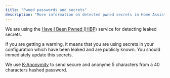```yaml
---
title: "Pwned passwords and secrets"
description: "More information on detected pwned secrets in Home Assistant."
---
```


We are using the [Have I Been Pwned (HIBP)](https://haveibeenpwned.com/Passwords) service for detecting leaked secrets.

If you are getting a warning, it means that you are using secrets in your configuration which have been leaked and are publicly known.
You should immediately update this secrets.

We use [K-Anonymity](https://blog.cloudflare.com/validating-leaked-passwords-with-k-anonymity/) to send secure and anonyme 5 characters from a 40 characters hashed password.
